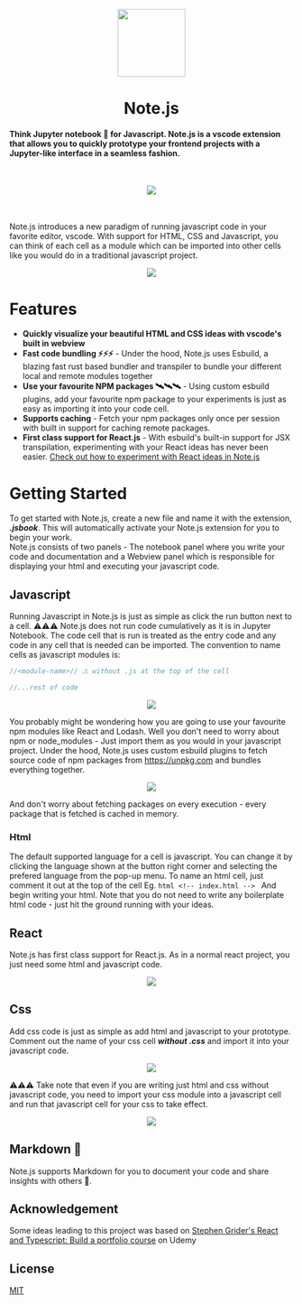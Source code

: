 <p align="center">
    <img src="https://raw.githubusercontent.com/henrhie/jsbook/master/.github/logo.png" height="120">
    <h1 align="center">Note.js</h1>
  </a>
</p>

<h4>Think Jupyter notebook 📒 for Javascript. Note.js is a vscode extension that allows you to quickly prototype your frontend projects with a Jupyter-like interface in a seamless fashion.</h4>
<br>
<p align="center">
    <img src="https://raw.githubusercontent.com/henrhie/jsbook/master/.github/intro-img.png">
  </a>
</p>
<br></br>
Note.js introduces a new paradigm of running javascript code in your favorite editor, vscode. With support for HTML, CSS and Javascript, you can think of each cell as a module which can be imported into other cells like you would do in a traditional javascript project.
<br>
<p align="center">
    <img src="https://raw.githubusercontent.com/henrhie/jsbook/master/.github/import.png">
  </a>
</p>

# Features

- **Quickly visualize your beautiful HTML and CSS ideas with vscode's built in webview**
- **Fast code bundling ⚡⚡⚡** - Under the hood, Note.js uses Esbuild, a blazing fast rust based bundler and transpiler to bundle your different local and remote modules together
- **Use your favourite NPM packages 🛰🛰🛰** - Using custom esbuild plugins, add your favourite npm package to your experiments is just as easy as importing it into your code cell.
- **Supports caching** - Fetch your npm packages only once per session with built in support for caching remote packages.
- **First class support for React.js** - With esbuild's built-in support for JSX transpilation, experimenting with your React ideas has never been easier. [Check out how to experiment with React ideas in Note.js](#react)

# Getting Started

To get started with Note.js, create a new file and name it with the extension, **_.jsbook_**. This will automatically activate your Note.js extension for you to begin your work.
<br>
Note.js consists of two panels - The notebook panel where you write your code and documentation and a Webview panel which is responsible for displaying your html and executing your javascript code.

## Javascript

Running Javascript in Note.js is just as simple as click the run button next to a cell. ⚠️⚠️⚠️ Note.js does not run code cumulatively as it is in Jupyter Notebook. The code cell that is run is treated as the entry code and any code in any cell that is needed can be imported. The convention to name cells as javascript modules is:

```javascript
//<module-name>// ⚠️ without .js at the top of the cell

//...rest of code
```

<p align="center">
    <img src="https://raw.githubusercontent.com/henrhie/jsbook/master/.github/javascript-1-doc.png">
  </a>
</p>

You probably might be wondering how you are going to use your favourite npm modules like React and Lodash. Well you don't need to worry about npm or node_modules - Just import them as you would in your javascript project. Under the hood, Note.js uses custom esbuild plugins to fetch source code of npm packages from https://unpkg.com and bundles everything together.

<p align="center">
    <img src="https://raw.githubusercontent.com/henrhie/jsbook/master/.github/javascript-2-doc.png">
  </a>
</p>

And don't worry about fetching packages on every execution - every package that is fetched is cached in memory.

### Html

The default supported language for a cell is javascript. You can change it by clicking the language shown at the button right corner and selecting the prefered language from the pop-up menu. To name an html cell, just comment it out at the top of the cell
Eg. `html <!-- index.html --> `
And begin writing your html. Note that you do not need to write any boilerplate html code - just hit the ground running with your ideas.

## React

Note.js has first class support for React.js. As in a normal react project, you just need some html and javascript code.

<p align="center">
    <img src="https://raw.githubusercontent.com/henrhie/jsbook/master/.github/react-1-doc.png">
  </a>
</p>

## Css

Add css code is just as simple as add html and javascript to your prototype. Comment out the name of your css cell **_without .css_** and import it into your javascript code.

<p align="center">
    <img src="https://raw.githubusercontent.com/henrhie/jsbook/master/.github/css-1-doc.png">
  </a>
</p>

⚠️⚠️⚠️ Take note that even if you are writing just html and css without javascript code, you need to import your css module into a javascript cell and run that javascript cell for your css to take effect.

<p align="center">
    <img src="https://raw.githubusercontent.com/henrhie/jsbook/master/.github/css-2-doc.png">
  </a>
</p>

## Markdown 📒

Note.js supports Markdown for you to document your code and share insights with others 🥰.

## Acknowledgement

Some ideas leading to this project was based on [Stephen Grider's React and Typescript: Build a portfolio course](https://www.udemy.com/course/react-and-typescript-build-a-portfolio-project) on Udemy

## License

[MIT](https://choosealicense.com/licenses/mit/)
